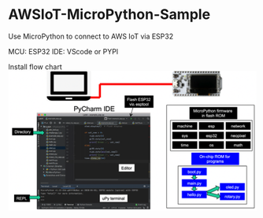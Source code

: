 # AWSIoT-MicroPython-Sample
Use MicroPython to connect to AWS IoT via ESP32

MCU: ESP32
IDE: VScode or PYPl

Install flow chart
![图 1](res/1637418490422.png)  

